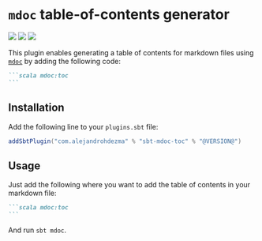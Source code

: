 # `mdoc` table-of-contents generator

[![][github-action-badge]][github-action] [![][maven-badge]][maven] [![][steward-badge]][steward] 

This plugin enables generating a table of contents for markdown files using [`mdoc`](https://scalameta.org/mdoc/) by adding the following code:

````markdown
```scala mdoc:toc
```
````

## Installation

Add the following line to your `plugins.sbt` file:

```sbt
addSbtPlugin("com.alejandrohdezma" % "sbt-mdoc-toc" % "@VERSION@")
```

## Usage

Just add the following where you want to add the table of contents in your markdown file:

````markdown
```scala mdoc:toc
```
````

And run `sbt mdoc`.

[github-action]: https://github.com/alejandrohdezma/sbt-mdoc-toc/actions
[github-action-badge]: https://img.shields.io/endpoint.svg?url=https%3A%2F%2Factions-badge.atrox.dev%2Falejandrohdezma%2Fsbt-mdoc-toc%2Fbadge%3Fref%3Dmaster&style=flat

[maven]: https://search.maven.org/search?q=g:%20com.alejandrohdezma%20AND%20a:sbt-mdoc-toc
[maven-badge]: https://maven-badges.herokuapp.com/maven-central/com.alejandrohdezma/sbt-mdoc-toc/badge.svg?kill_cache=1

[steward]: https://scala-steward.org
[steward-badge]: https://img.shields.io/badge/Scala_Steward-helping-brightgreen.svg?style=flat&logo=data:image/png;base64,iVBORw0KGgoAAAANSUhEUgAAAA4AAAAQCAMAAAARSr4IAAAAVFBMVEUAAACHjojlOy5NWlrKzcYRKjGFjIbp293YycuLa3pYY2LSqql4f3pCUFTgSjNodYRmcXUsPD/NTTbjRS+2jomhgnzNc223cGvZS0HaSD0XLjbaSjElhIr+AAAAAXRSTlMAQObYZgAAAHlJREFUCNdNyosOwyAIhWHAQS1Vt7a77/3fcxxdmv0xwmckutAR1nkm4ggbyEcg/wWmlGLDAA3oL50xi6fk5ffZ3E2E3QfZDCcCN2YtbEWZt+Drc6u6rlqv7Uk0LdKqqr5rk2UCRXOk0vmQKGfc94nOJyQjouF9H/wCc9gECEYfONoAAAAASUVORK5CYII=

